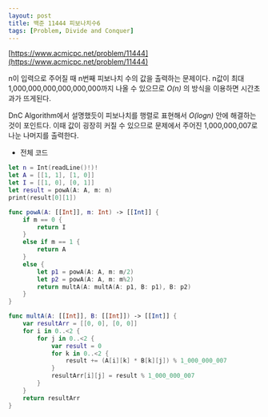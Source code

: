 ```yaml
---
layout: post
title: 백준 11444 피보나치수6
tags: [Problem, Divide and Conquer]
---
```

[https://www.acmicpc.net/problem/11444](https://www.acmicpc.net/problem/11444)

n이 입력으로 주어질 때 n번째 피보나치 수의 값을 출력하는 문제이다. n값이 최대 1,000,000,000,000,000,000까지 나올 수 있으므로 *O(n)* 의 방식을 이용하면 시간초과가 뜨게된다.  

DnC Algorithm에서 설명했듯이 피보나치를 행렬로 표현해서 *O(logn)* 안에 해결하는 것이 포인트다. 이때 값이 굉장히 커질 수 있으므로 문제에서 주어진 1,000,000,007로 나눈 나머지를 출력한다.

- 전체 코드



```swift
let n = Int(readLine()!)!
let A = [[1, 1], [1, 0]]
let I = [[1, 0], [0, 1]]
let result = powA(A: A, m: n)
print(result[0][1])

func powA(A: [[Int]], m: Int) -> [[Int]] {
    if m == 0 {
        return I
    }
    else if m == 1 {
        return A
    }
    else {
        let p1 = powA(A: A, m: m/2)
        let p2 = powA(A: A, m: m%2)
        return multA(A: multA(A: p1, B: p1), B: p2)
    }
}

func multA(A: [[Int]], B: [[Int]]) -> [[Int]] {
    var resultArr = [[0, 0], [0, 0]]
    for i in 0..<2 {
        for j in 0..<2 {
            var result = 0
            for k in 0..<2 {
                result += (A[i][k] * B[k][j]) % 1_000_000_007
            }
            resultArr[i][j] = result % 1_000_000_007
        }
    }
    return resultArr
}
```

